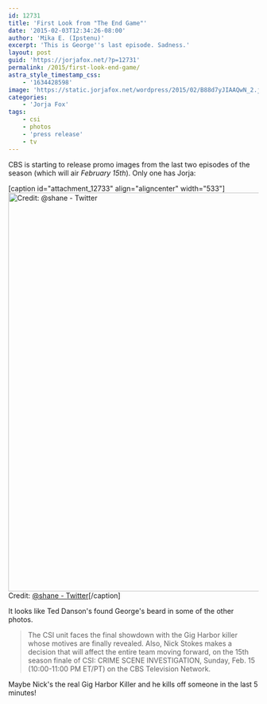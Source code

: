 ```yaml
---
id: 12731
title: 'First Look from "The End Game"'
date: '2015-02-03T12:34:26-08:00'
author: 'Mika E. (Ipstenu)'
excerpt: 'This is George''s last episode. Sadness.'
layout: post
guid: 'https://jorjafox.net/?p=12731'
permalink: /2015/first-look-end-game/
astra_style_timestamp_css:
    - '1634428598'
image: 'https://static.jorjafox.net/wordpress/2015/02/B88d7yJIAAQwN_2.jpg'
categories:
    - 'Jorja Fox'
tags:
    - csi
    - photos
    - 'press release'
    - tv
---
```


CBS is starting to release promo images from the last two episodes of the season (which will air <em>February 15th</em>). Only one has Jorja:

[caption id="attachment_12733" align="aligncenter" width="533"]<img src="//static.jorjafox.net/wordpress/2015/02/B88cJ_zIgAQkWBB.jpg" alt="Credit: @shane - Twitter" width="533" height="800" class="size-full wp-image-12733" /> Credit: <a href="https://twitter.com/shanessaunders/status/562699463018676225">@shane - Twitter</a>[/caption]

It looks like Ted Danson's found George's beard in some of the other photos.

<blockquote>The CSI unit faces the final showdown with the Gig Harbor killer whose motives are finally revealed. Also, Nick Stokes makes a decision that will affect the entire team moving forward, on the 15th season finale of CSI: CRIME SCENE INVESTIGATION, Sunday, Feb. 15 (10:00-11:00 PM ET/PT) on the CBS Television Network. </blockquote>

Maybe Nick's the real Gig Harbor Killer and he kills off someone in the last 5 minutes!
